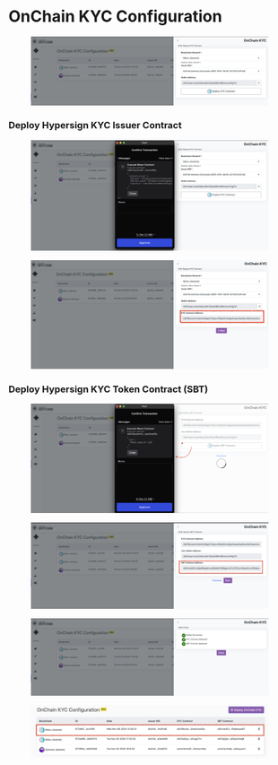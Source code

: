 # OnChain KYC Configuration



<figure><img src="../../.gitbook/assets/image (75).png" alt=""><figcaption></figcaption></figure>

### Deploy Hypersign KYC Issuer Contract

<figure><img src="../../.gitbook/assets/image (76).png" alt=""><figcaption></figcaption></figure>

<figure><img src="../../.gitbook/assets/image (77).png" alt=""><figcaption></figcaption></figure>

### Deploy Hypersign KYC Token Contract (SBT)

<figure><img src="../../.gitbook/assets/image (78).png" alt=""><figcaption></figcaption></figure>





<figure><img src="../../.gitbook/assets/image (79).png" alt=""><figcaption></figcaption></figure>





<figure><img src="../../.gitbook/assets/image (80).png" alt=""><figcaption></figcaption></figure>



<figure><img src="../../.gitbook/assets/image (81).png" alt=""><figcaption></figcaption></figure>



